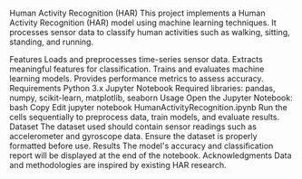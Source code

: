 Human Activity Recognition (HAR)
This project implements a Human Activity Recognition (HAR) model using machine learning techniques. It processes sensor data to classify human activities such as walking, sitting, standing, and running.

Features
Loads and preprocesses time-series sensor data.
Extracts meaningful features for classification.
Trains and evaluates machine learning models.
Provides performance metrics to assess accuracy.
Requirements
Python 3.x
Jupyter Notebook
Required libraries: pandas, numpy, scikit-learn, matplotlib, seaborn
Usage
Open the Jupyter Notebook:
bash
Copy
Edit
jupyter notebook HumanActivityRecognition.ipynb
Run the cells sequentially to preprocess data, train models, and evaluate results.
Dataset
The dataset used should contain sensor readings such as accelerometer and gyroscope data.
Ensure the dataset is properly formatted before use.
Results
The model's accuracy and classification report will be displayed at the end of the notebook.
Acknowledgments
Data and methodologies are inspired by existing HAR research.
